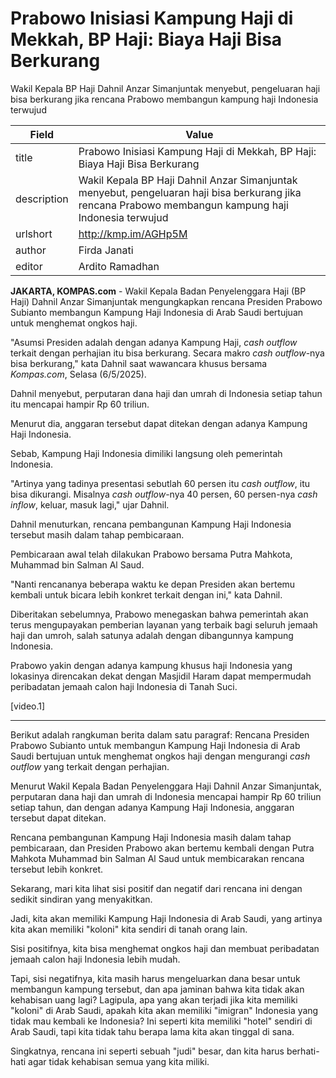 # Prabowo Inisiasi Kampung Haji di Mekkah, BP Haji: Biaya Haji Bisa Berkurang

Wakil Kepala BP Haji Dahnil Anzar Simanjuntak menyebut, pengeluaran haji bisa berkurang jika rencana Prabowo membangun kampung haji Indonesia terwujud

| Field       | Value                                                       |
|-------------|-------------------------------------------------------------|
| title       | Prabowo Inisiasi Kampung Haji di Mekkah, BP Haji: Biaya Haji Bisa Berkurang |
| description | Wakil Kepala BP Haji Dahnil Anzar Simanjuntak menyebut, pengeluaran haji bisa berkurang jika rencana Prabowo membangun kampung haji Indonesia terwujud |
| urlshort    | http://kmp.im/AGHp5M |
| author      | Firda Janati |
| editor      | Ardito Ramadhan |

**JAKARTA, KOMPAS.com** - Wakil Kepala Badan Penyelenggara Haji (BP Haji) Dahnil Anzar Simanjuntak mengungkapkan rencana Presiden Prabowo Subianto membangun Kampung Haji Indonesia di Arab Saudi bertujuan untuk menghemat ongkos haji.

\"Asumsi Presiden adalah dengan adanya Kampung Haji, *cash outflow* terkait dengan perhajian itu bisa berkurang. Secara makro *cash outflow*-nya bisa berkurang,\" kata Dahnil saat wawancara khusus bersama *Kompas.com*, Selasa (6/5/2025).

Dahnil menyebut, perputaran dana haji dan umrah di Indonesia setiap tahun itu mencapai hampir Rp 60 triliun.

Menurut dia, anggaran tersebut dapat ditekan dengan adanya Kampung Haji Indonesia.

Sebab, Kampung Haji Indonesia dimiliki langsung oleh pemerintah Indonesia.

\"Artinya yang tadinya presentasi sebutlah 60 persen itu *cash outflow*, itu bisa dikurangi. Misalnya *cash outflow*-nya 40 persen, 60 persen-nya *cash inflow*, keluar, masuk lagi,\" ujar Dahnil.

Dahnil menuturkan, rencana pembangunan Kampung Haji Indonesia tersebut masih dalam tahap pembicaraan.

Pembicaraan awal telah dilakukan Prabowo bersama Putra Mahkota, Muhammad bin Salman Al Saud.

\"Nanti rencananya beberapa waktu ke depan Presiden akan bertemu kembali untuk bicara lebih konkret terkait dengan ini,\" kata Dahnil.

Diberitakan sebelumnya, Prabowo menegaskan bahwa pemerintah akan terus mengupayakan pemberian layanan yang terbaik bagi seluruh jemaah haji dan umroh, salah satunya adalah dengan dibangunnya kampung Indonesia.

Prabowo yakin dengan adanya kampung khusus haji Indonesia yang lokasinya direncakan dekat dengan Masjidil Haram dapat mempermudah peribadatan jemaah calon haji Indonesia di Tanah Suci.

\[video.1\]  

---
Berikut adalah rangkuman berita dalam satu paragraf: Rencana Presiden Prabowo Subianto untuk membangun Kampung Haji Indonesia di Arab Saudi bertujuan untuk menghemat ongkos haji dengan mengurangi *cash outflow* yang terkait dengan perhajian.

 Menurut Wakil Kepala Badan Penyelenggara Haji Dahnil Anzar Simanjuntak, perputaran dana haji dan umrah di Indonesia mencapai hampir Rp 60 triliun setiap tahun, dan dengan adanya Kampung Haji Indonesia, anggaran tersebut dapat ditekan.

 Rencana pembangunan Kampung Haji Indonesia masih dalam tahap pembicaraan, dan Presiden Prabowo akan bertemu kembali dengan Putra Mahkota Muhammad bin Salman Al Saud untuk membicarakan rencana tersebut lebih konkret.



Sekarang, mari kita lihat sisi positif dan negatif dari rencana ini dengan sedikit sindiran yang menyakitkan.

 Jadi, kita akan memiliki Kampung Haji Indonesia di Arab Saudi, yang artinya kita akan memiliki "koloni" kita sendiri di tanah orang lain.

 Sisi positifnya, kita bisa menghemat ongkos haji dan membuat peribadatan jemaah calon haji Indonesia lebih mudah.

 Tapi, sisi negatifnya, kita masih harus mengeluarkan dana besar untuk membangun kampung tersebut, dan apa jaminan bahwa kita tidak akan kehabisan uang lagi? Lagipula, apa yang akan terjadi jika kita memiliki "koloni" di Arab Saudi, apakah kita akan memiliki "imigran" Indonesia yang tidak mau kembali ke Indonesia? Ini seperti kita memiliki "hotel" sendiri di Arab Saudi, tapi kita tidak tahu berapa lama kita akan tinggal di sana.

 Singkatnya, rencana ini seperti sebuah "judi" besar, dan kita harus berhati-hati agar tidak kehabisan semua yang kita miliki.

